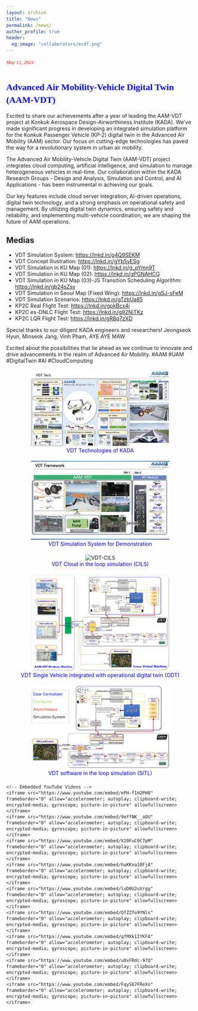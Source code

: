```yaml
---
layout: archive
title: "News"
permalink: /news/
author_profile: true
header:
  og_image: "collaborators/ecdf.png"
---
```


<span style="font-family: times, serif; font-size:10pt; font-style:italic; color:red"> May 12, 2024 </span>

# <span style="font-family: times, serif; font-size:18pt; font-style:bold; color:blue"> Advanced Air Mobility-Vehicle Digital Twin (AAM-VDT) </span>

Excited to share our achievements after a year of leading the AAM-VDT project at Konkuk Aerospace Design-Airworthiness Institute (KADA). We've made significant progress in developing an integrated simulation platform for the Konkuk Passenger Vehicle (KP-2) digital twin in the Advanced Air Mobility (AAM) sector. Our focus on cutting-edge technologies has paved the way for a revolutionary system in urban air mobility.

The Advanced Air Mobility-Vehicle Digital Twin (AAM-VDT) project integrates cloud computing, artificial intelligence, and simulation to manage heterogeneous vehicles in real-time. Our collaboration within the KADA Research Groups - Design and Analysis, Simulation and Control, and AI Applications - has been instrumental in achieving our goals.

Our key features include cloud server integration, AI-driven operations, digital twin technology, and a strong emphasis on operational safety and management. By utilizing digital twin dynamics, ensuring safety and reliability, and implementing multi-vehicle coordination, we are shaping the future of AAM operations.

## Medias

- VDT Simulation System: <https://lnkd.in/g4Q9SEKM>
- VDT Concept Illustration: <https://lnkd.in/gYb5yESg>
- VDT Simulation in KU Map (01): <https://lnkd.in/g_pYmn9T>
- VDT Simulation in KU Map (02): <https://lnkd.in/gPGNAHCG>
- VDT Simulation in KU Map (03)-JS Transition Scheduling Algorithm: <https://lnkd.in/gb24sZsy>
- VDT Simulation in Seoul Map (Fixed Wing): <https://lnkd.in/gSJ-sFeM>
- VDT Simulation Scenarios: <https://lnkd.in/gTzbUa85>
- KP2C Real Flight Test: <https://lnkd.in/gpkBcx4i>
- KP2C es-DNLC Flight Test: <https://lnkd.in/g92NiTKz>
- KP2C LQR Flight Test: <https://lnkd.in/gR8q7zXD>

Special thanks to our diligent KADA engineers and researchers! Jeongseok Hyun, Minseok Jang, Vinh Pham, AYE AYE MAW

Excited about the possibilities that lie ahead as we continue to innovate and drive advancements in the realm of Advanced Air Mobility. #AAM #UAM #DigitalTwin #AI #CloudComputing

<html lang="en">
<head>
    <meta charset="UTF-8">
    <meta name="viewport" content="width=device-width, initial-scale=1.0">
    <title>Gallery of Images and Videos</title>
    <style>
        figure {
            text-align: center;
            margin: 20px;
        }
        figcaption {
            color: blue;
        }
        img {
            width: 80%;
            height: auto;
        }
        iframe {
            width: 80%;
            height: 315px;
            margin: 20px auto;
            display: block;
        }
    </style>
</head>
<body>    
    <figure>
        <img src="../images/news/VDT Techs..jpg" alt="VDT Techs">
        <figcaption>VDT Technologies of KADA</figcaption>
    </figure>
    <figure>
        <img src="../images/news/VDT Simulation System.jpg" alt="VDT Simulation System">
        <figcaption>VDT Simulation System for Demonstration</figcaption>
    </figure>
    <figure>
        <img src="../images/news/VDT-CILS.jpg" alt="VDT-CILS">
        <figcaption> VDT Cloud in the loop simulation (CILS) </figcaption>
    </figure>
    <figure>
        <img src="../images/news/VDT-Single-ODT.jpg" alt="VDT Single ODT">
        <figcaption>VDT Single Vehicle integrated with operational digital twin (ODT)</figcaption>
    </figure>
    <figure>
        <img src="../images/news/VDT-SITL.jpg" alt="VDT SITL">
        <figcaption>VDT software in the loop simulation (SITL)</figcaption>
    </figure>

    <!-- Embedded YouTube Videos -->
    <iframe src="https://www.youtube.com/embed/ePH-f1H2PH8" frameborder="0" allow="accelerometer; autoplay; clipboard-write; encrypted-media; gyroscope; picture-in-picture" allowfullscreen></iframe>
    <iframe src="https://www.youtube.com/embed/9effNK__aOU" frameborder="0" allow="accelerometer; autoplay; clipboard-write; encrypted-media; gyroscope; picture-in-picture" allowfullscreen></iframe>
    <iframe src="https://www.youtube.com/embed/X20FuC0C7pM" frameborder="0" allow="accelerometer; autoplay; clipboard-write; encrypted-media; gyroscope; picture-in-picture" allowfullscreen></iframe>
    <iframe src="https://www.youtube.com/embed/huKKna1OFjA" frameborder="0" allow="accelerometer; autoplay; clipboard-write; encrypted-media; gyroscope; picture-in-picture" allowfullscreen></iframe>
    <iframe src="https://www.youtube.com/embed/luD0U2uVrgg" frameborder="0" allow="accelerometer; autoplay; clipboard-write; encrypted-media; gyroscope; picture-in-picture" allowfullscreen></iframe>
    <iframe src="https://www.youtube.com/embed/QfZZfo9YNls" frameborder="0" allow="accelerometer; autoplay; clipboard-write; encrypted-media; gyroscope; picture-in-picture" allowfullscreen></iframe>
    <iframe src="https://www.youtube.com/embed/qfMXk1IYKFA" frameborder="0" allow="accelerometer; autoplay; clipboard-write; encrypted-media; gyroscope; picture-in-picture" allowfullscreen></iframe>
    <iframe src="https://www.youtube.com/embed/u0xFRdc-97Q" frameborder="0" allow="accelerometer; autoplay; clipboard-write; encrypted-media; gyroscope; picture-in-picture" allowfullscreen></iframe>
    <iframe src="https://www.youtube.com/embed/FqyS67FReXo" frameborder="0" allow="accelerometer; autoplay; clipboard-write; encrypted-media; gyroscope; picture-in-picture" allowfullscreen></iframe>

</body>
</html>
